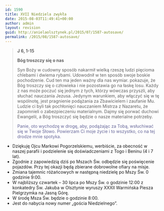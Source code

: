 ```yaml
---
id: 1590
title: XVII Niedziela zwykła
date: 2015-08-03T11:49:41+00:00
author: admin
layout: revision
guid: http://anielaolsztynek.pl/2015/07/1587-autosave/
permalink: /2015/08/1587-autosave/
---
```

> **J 6, 1-15**
> 
> **Bóg troszczy się o nas**
> 
> Syn Boży w cudowny sposób nakarmił wielką rzeszę ludzi pięcioma chlebami i dwiema rybami. Udowodnił w ten sposób swoje boskie pochodzenie. Cud ten ma jeden ważny dla nas wymiar. pokazuje, że Bóg troszczy się o człowieka i nie pozostawia go na łaskę losu. Każdy z nas może poczuć się jednym z tych, którzy wówczas przyszli, aby słuchać nauczania Jezusa. Jedynym warunkiem, aby włączyć się w tę wspólnotę, jest pragnienie podążania za Zbawicielem i zaufanie Mu. Ludzie ci byli tak pochłonięci nauczaniem Mistrza z Nazaretu, że zapomnieli o zabezpieczeniu materialnym. Dajmy się porwać duchowi Ewangelii, a Bóg troszczyć się będzie o nasze materialne potrzeby.
> 
> <span style="color: #666699;">Panie, oto wychodzę w drogę, aby, podążając za Tobą, wsłuchiwać się w Twoje Słowo. Powierzam Ci moje życie i to wszystko, co na tej drodze mnie spotyka.</span>

  * Dziękuję Ojcu Markowi Pogorzelskiemu, werbiście, za obecność w naszej parafii i podzielenie się doświadczeniami z Togo i Beninu (4 i 7 lat).
  * Zgodnie z zapowiedzią dziś po Mszach Św. odbędzie się poświęcenie pojazdów. Przy tej okazji będą zbierane dobrowolne ofiary na misje.
  * Zmiana tajemnic różańcowych w następną niedzielę po Mszy Św. 0 godzinie 9:00.
  * W najbliższy czwartek &#8211; 30 lipca po Mszy Św. o godzinie 12:00 z konkatedry Św. Jakuba w Olsztynie wyruszy XXXII Warmińska Piesza Pielgrzymka na Jasną Górę.
  * W środę Msza Św. będzie o godzinie 8:00.
  * Jest do nabycia nowy numer &#8222;gościa Niedzielnego&#8221;.